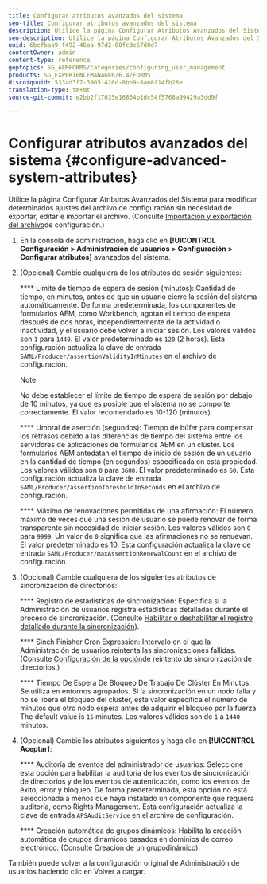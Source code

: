 ```yaml
---
title: Configurar atributos avanzados del sistema
seo-title: Configurar atributos avanzados del sistema
description: Utilice la página Configurar Atributos Avanzados del Sistema para modificar determinados ajustes del archivo de configuración sin necesidad de exportar, editar e importar el archivo.
seo-description: Utilice la página Configurar Atributos Avanzados del Sistema para modificar determinados ajustes del archivo de configuración sin necesidad de exportar, editar e importar el archivo.
uuid: 6bcfbaa9-f492-46aa-97d2-00fc3e67d0d7
contentOwner: admin
content-type: reference
geptopics: SG_AEMFORMS/categories/configuring_user_management
products: SG_EXPERIENCEMANAGER/6.4/FORMS
discoiquuid: 533ad3f7-3905-420d-8bb9-8ae8f14fb28e
translation-type: tm+mt
source-git-commit: e2bb2f17035e16864b1dc54f5768a99429a3dd9f

---
```



# Configurar atributos avanzados del sistema {#configure-advanced-system-attributes}

Utilice la página Configurar Atributos Avanzados del Sistema para modificar determinados ajustes del archivo de configuración sin necesidad de exportar, editar e importar el archivo. (Consulte [Importación y exportación del archivo](/help/forms/using/admin-help/importing-exporting-configuration-file.md#importing-and-exporting-the-configuration-file)de configuración.)

1. En la consola de administración, haga clic en **[!UICONTROL Configuración > Administración de usuarios > Configuración > Configurar atributos]** avanzados del sistema.
1. (Opcional) Cambie cualquiera de los atributos de sesión siguientes:

   **** Límite de tiempo de espera de sesión (minutos): Cantidad de tiempo, en minutos, antes de que un usuario cierre la sesión del sistema automáticamente. De forma predeterminada, los componentes de formularios AEM, como Workbench, agotan el tiempo de espera después de dos horas, independientemente de la actividad o inactividad, y el usuario debe volver a iniciar sesión. Los valores válidos son `1` para `1440`. El valor predeterminado es `120` (2 horas). Esta configuración actualiza la clave de entrada `SAML/Producer/assertionValidityInMinutes` en el archivo de configuración.

   >[!NOTE]
   >
   >No debe establecer el límite de tiempo de espera de sesión por debajo de 10 minutos, ya que es posible que el sistema no se comporte correctamente. El valor recomendado es 10-120 (minutos).

   **** Umbral de aserción (segundos): Tiempo de búfer para compensar los retrasos debido a las diferencias de tiempo del sistema entre los servidores de aplicaciones de formularios AEM en un clúster. Los formularios AEM antedatan el tiempo de inicio de sesión de un usuario en la cantidad de tiempo (en segundos) especificada en esta propiedad. Los valores válidos son `0` para `3600`. El valor predeterminado es `60`. Esta configuración actualiza la clave de entrada `SAML/Producer/assertionThresholdInSeconds` en el archivo de configuración.

   **** Máximo de renovaciones permitidas de una afirmación: El número máximo de veces que una sesión de usuario se puede renovar de forma transparente sin necesidad de iniciar sesión. Los valores válidos son `0` para `9999`. Un valor de `0` significa que las afirmaciones no se renuevan. El valor predeterminado es 10. Esta configuración actualiza la clave de entrada `SAML/Producer/maxAssertionRenewalCount` en el archivo de configuración.

1. (Opcional) Cambie cualquiera de los siguientes atributos de sincronización de directorios:

   **** Registro de estadísticas de sincronización: Especifica si la Administración de usuarios registra estadísticas detalladas durante el proceso de sincronización. (Consulte [Habilitar o deshabilitar el registro detallado durante la sincronización](/help/forms/using/admin-help/synchronizing-directories.md#enable-or-disable-detailed-logging-during-synchronization)).

   **** Sinch Finisher Cron Expression: Intervalo en el que la Administración de usuarios reintenta las sincronizaciones fallidas. (Consulte [Configuración de la opción](/help/forms/using/admin-help/synchronizing-directories.md#configure-the-directory-synchronization-retry-option)de reintento de sincronización de directorios.)

   **** Tiempo De Espera De Bloqueo De Trabajo De Clúster En Minutos: Se utiliza en entornos agrupados. Si la sincronización en un nodo falla y no se libera el bloqueo del clúster, este valor especifica el número de minutos que otro nodo espera antes de adquirir el bloqueo por la fuerza. The default value is `15` minutes. Los valores válidos son de `1` a `1440` minutos.

1. (Opcional) Cambie los atributos siguientes y haga clic en **[!UICONTROL Aceptar]**:

   **** Auditoría de eventos del administrador de usuarios: Seleccione esta opción para habilitar la auditoría de los eventos de sincronización de directorios y de los eventos de autenticación, como los eventos de éxito, error y bloqueo. De forma predeterminada, esta opción no está seleccionada a menos que haya instalado un componente que requiera auditoría, como Rights Management. Esta configuración actualiza la clave de entrada `APSAuditService` en el archivo de configuración.

   **** Creación automática de grupos dinámicos: Habilita la creación automática de grupos dinámicos basados en dominios de correo electrónico. (Consulte [Creación de un grupo](/help/forms/using/admin-help/creating-configuring-groups.md#create-a-dynamic-group)dinámico).

También puede volver a la configuración original de Administración de usuarios haciendo clic en Volver a cargar.
